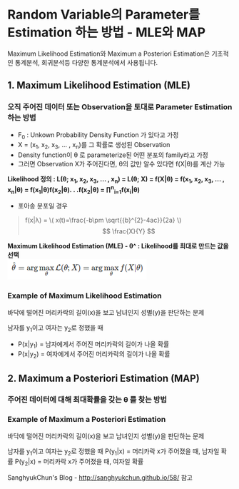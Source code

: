 # Random Variable의 Parameter를 Estimation 하는 방법 - MLE와 MAP
Maximum Likelihood Estimation와 Maximum a Posteriori Estimation은 기초적인 통계분석, 회귀분석등 다양한 통계분석에서 사용됩니다.

## 1. Maximum Likelihood Estimation (MLE)
### 오직 주어진 데이터 또는 Observation을 토대로 Parameter Estimation 하는 방법
- F<sub>0</sub> : Unkown Probability Density Function 가 있다고 가정
- X = (x<sub>1</sub>, x<sub>2</sub>, x<sub>3</sub>, ... , x<sub>n</sub>)를 그 확률로 생성된 Observation
- Density function이 θ 로 parameterize된 어떤 분포의 family라고 가정
- 그러면 Observation X가 주어진다면, θ의 값만 알수 있다면 f(X|θ)를 계산 가능

<b> Likelihood 정의 : L(θ;  x<sub>1</sub>, x<sub>2</sub>, x<sub>3</sub>, ... , x<sub>n</sub>) = L(θ; X) = f(X|θ) = f(x<sub>1</sub>, x<sub>2</sub>, x<sub>3</sub>, ... , x<sub>n</sub>|θ) = f(x<sub>1</sub>|θ)f(x<sub>2</sub>|θ). . .f(x<sub>2</sub>|θ) = ∏<sup>n</sup><sub>i=1</sub>f(x<sub>i</sub>|θ)</b>
-  포아송 분포일 경우
>  f(x|λ) = \\( x(t)=\frac{-b\pm \sqrt{{b}^{2}-4ac}}{2a} \\)  
> $$ \frac{X}{Y} $$

<b> Maximum Likelihood Estimation (MLE) - θ^ : Likelihood를 최대로 만드는 값을 선택 <br /> </b>
![alt text](image/MLE.PNG)

### Example of Maximum Likelihood Estimation
바닥에 떨어진 머리카락의 길이(x)을 보고 남녀인지 성별(y)을 판단하는 문제 

남자를 y<sub>1</sub>이고 여자는 y<sub>2</sub>로 정했을 때 
- P(x|y<sub>1</sub>) = 남자에게서 주어진 머리카락의 길이가 나올 확률 
- P(x|y<sub>2</sub>) = 여자에게서 주어진 머리카락의 길이가 나올 확률 

## 2. Maximum a Posteriori Estimation (MAP)
### 주어진 데이터에 대해 최대확률을 갖는 θ 를 찾는 방법


### Example of Maximum a Posteriori Estimation
바닥에 떨어진 머리카락의 길이(x)을 보고 남녀인지 성별(y)을 판단하는 문제 

남자를 y<sub>1</sub>이고 여자는 y<sub>2</sub>로 정했을 때 
P(y<sub>1</sub>|x) = 머리카락 x가 주어졌을 때, 남자일 확률
P(y<sub>2</sub>|x) = 머리카락 x가 주어졌을 때, 여자일 확률

SanghyukChun's Blog - http://sanghyukchun.github.io/58/ 참고
